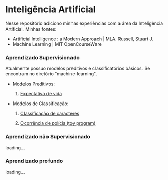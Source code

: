 # Inteligência Artificial

Nesse repositório adiciono minhas experiências com a área da Inteligência Artificial.
Minhas fontes:

- Artificial Intelligence : a Modern Approach | MLA. Russell, Stuart J.
- Machine Learning | MIT OpenCourseWare

### Aprendizado Supervisionado

Atualmente possuo modelos preditivos e classificatórios básicos. Se encontram no diretório "machine-learning".

- Modelos Preditivos: 

    1. [Expectativa de vida](https://github.com/gmarinho2/artificial-inteligence/blob/main/machine-learning/multiple-linear-regression.py)

- Modelos de Classificação:

    1. [Classificação de caracteres](https://github.com/gmarinho2/artificial-inteligence/blob/main/machine-learning/handwrite-classifier.py)

    2. [Ocorrência de polícia (toy program)](https://github.com/gmarinho2/artificial-inteligence/blob/main/machine-learning/basic-classifier.py)


### Aprendizado não Supervisionado

loading...

### Aprendizado profundo

loading...
